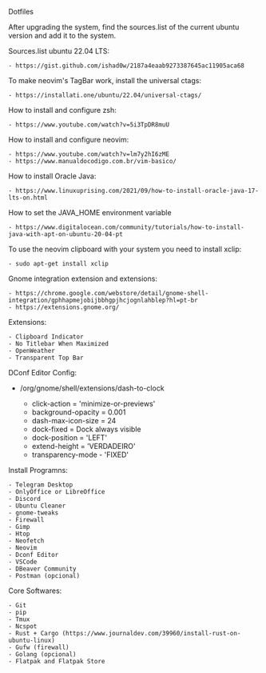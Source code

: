 Dotfiles

After upgrading the system, find the sources.list of the current ubuntu version and add it to the system.

Sources.list ubuntu 22.04 LTS:

    - https://gist.github.com/ishad0w/2187a4eaab9273387645ac11905aca68


To make neovim's TagBar work, install the universal ctags:

    - https://installati.one/ubuntu/22.04/universal-ctags/


How to install and configure zsh:

    - https://www.youtube.com/watch?v=5i3TpDR8muU


How to install and configure neovim:

    - https://www.youtube.com/watch?v=lm7y2hI6zME
    - https://www.manualdocodigo.com.br/vim-basico/


How to install Oracle Java:

    - https://www.linuxuprising.com/2021/09/how-to-install-oracle-java-17-lts-on.html


How to set the JAVA_HOME environment variable

    - https://www.digitalocean.com/community/tutorials/how-to-install-java-with-apt-on-ubuntu-20-04-pt


To use the neovim clipboard with your system you need to install xclip:

    - sudo apt-get install xclip


Gnome integration extension and extensions:

    - https://chrome.google.com/webstore/detail/gnome-shell-integration/gphhapmejobijbbhgpjhcjognlahblep?hl=pt-br
    - https://extensions.gnome.org/

Extensions:

    - Clipboard Indicator
    - No Titlebar When Maximized
    - OpenWeather
    - Transparent Top Bar


DConf Editor Config:

- /org/gnome/shell/extensions/dash-to-clock

    - click-action = 'minimize-or-previews'
    - background-opacity = 0.001
    - dash-max-icon-size = 24
    - dock-fixed = Dock always visible
    - dock-position = 'LEFT'
    - extend-height = 'VERDADEIRO'
    - transparency-mode - 'FIXED'


Install Programns:

    - Telegram Desktop
    - OnlyOffice or LibreOffice
    - Discord
    - Ubuntu Cleaner
    - gnome-tweaks
    - Firewall
    - Gimp
    - Htop
    - Neofetch
    - Neovim
    - Dconf Editor
    - VSCode
    - DBeaver Community
    - Postman (opcional)


Core Softwares:

    - Git
    - pip
    - Tmux
    - Ncspot
    - Rust + Cargo (https://www.journaldev.com/39960/install-rust-on-ubuntu-linux)
    - Gufw (firewall)
    - Golang (opcional)
    - Flatpak and Flatpak Store